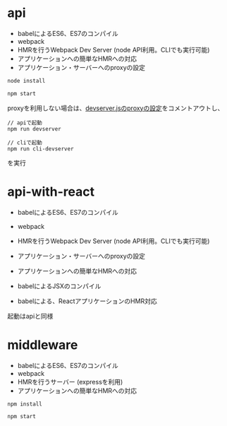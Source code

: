 # api
- babelによるES6、ES7のコンパイル
- webpack
- HMRを行うWebpack Dev Server (node API利用。CLIでも実行可能)
- アプリケーションへの簡単なHMRへの対応
- アプリケーション・サーバーへのproxyの設定



```js
node install

npm start

```

proxyを利用しない場合は、[devserver.jsのproxyの設定](https://github.com/haradakunihiko/devserver-boilerplate/blob/master/api/devserver.js#L22)をコメントアウトし、


```
// apiで起動
npm run devserver

// cliで起動
npm run cli-devserver
```

を実行

# api-with-react
- babelによるES6、ES7のコンパイル
- webpack
- HMRを行うWebpack Dev Server (node API利用。CLIでも実行可能)
- アプリケーション・サーバーへのproxyの設定
- アプリケーションへの簡単なHMRへの対応

- babelによるJSXのコンパイル
- babelによる、ReactアプリケーションのHMR対応

起動はapiと同様

# middleware
- babelによるES6、ES7のコンパイル
- webpack
- HMRを行うサーバー (expressを利用)
- アプリケーションへの簡単なHMRへの対応

```
npm install

npm start
```
